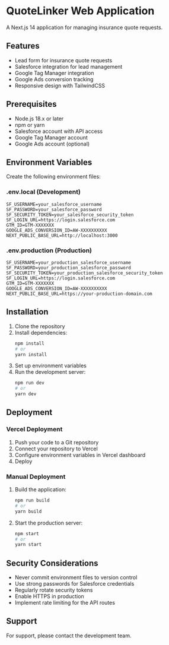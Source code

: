 # QuoteLinker Web Application

A Next.js 14 application for managing insurance quote requests.

## Features

- Lead form for insurance quote requests
- Salesforce integration for lead management
- Google Tag Manager integration
- Google Ads conversion tracking
- Responsive design with TailwindCSS

## Prerequisites

- Node.js 18.x or later
- npm or yarn
- Salesforce account with API access
- Google Tag Manager account
- Google Ads account (optional)

## Environment Variables

Create the following environment files:

### .env.local (Development)
```
SF_USERNAME=your_salesforce_username
SF_PASSWORD=your_salesforce_password
SF_SECURITY_TOKEN=your_salesforce_security_token
SF_LOGIN_URL=https://login.salesforce.com
GTM_ID=GTM-XXXXXXX
GOOGLE_ADS_CONVERSION_ID=AW-XXXXXXXXXX
NEXT_PUBLIC_BASE_URL=http://localhost:3000
```

### .env.production (Production)
```
SF_USERNAME=your_production_salesforce_username
SF_PASSWORD=your_production_salesforce_password
SF_SECURITY_TOKEN=your_production_salesforce_security_token
SF_LOGIN_URL=https://login.salesforce.com
GTM_ID=GTM-XXXXXXX
GOOGLE_ADS_CONVERSION_ID=AW-XXXXXXXXXX
NEXT_PUBLIC_BASE_URL=https://your-production-domain.com
```

## Installation

1. Clone the repository
2. Install dependencies:
   ```bash
   npm install
   # or
   yarn install
   ```
3. Set up environment variables
4. Run the development server:
   ```bash
   npm run dev
   # or
   yarn dev
   ```

## Deployment

### Vercel Deployment

1. Push your code to a Git repository
2. Connect your repository to Vercel
3. Configure environment variables in Vercel dashboard
4. Deploy

### Manual Deployment

1. Build the application:
   ```bash
   npm run build
   # or
   yarn build
   ```
2. Start the production server:
   ```bash
   npm start
   # or
   yarn start
   ```

## Security Considerations

- Never commit environment files to version control
- Use strong passwords for Salesforce credentials
- Regularly rotate security tokens
- Enable HTTPS in production
- Implement rate limiting for the API routes

## Support

For support, please contact the development team. 